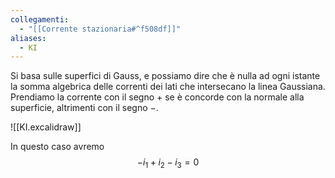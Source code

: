 ```yaml
---
collegamenti:
  - "[[Corrente stazionaria#^f508df]]"
aliases:
  - KI
---
```

Si basa sulle superfici di Gauss, e possiamo dire che è nulla ad ogni istante la somma algebrica delle correnti dei lati che intersecano la linea Gaussiana. Prendiamo la corrente con il segno $+$ se è concorde con la normale alla superficie, altrimenti con il segno $-$.

![[KI.excalidraw]]

In questo caso avremo $$-i_{1}+i_{2}-i_{3}=0$$

